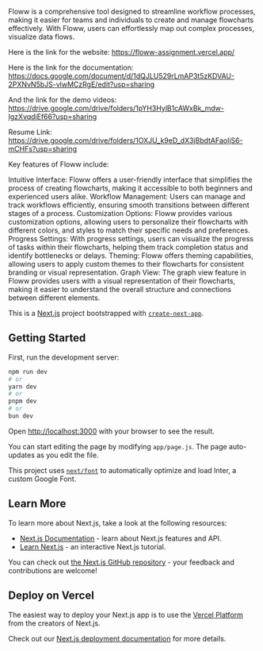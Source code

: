 Floww is a comprehensive tool designed to streamline workflow processes, making it easier for teams and individuals to create and manage flowcharts effectively. With Floww, users can effortlessly map out complex processes, visualize data flows.

Here is the link for the website: 
https://floww-assignment.vercel.app/

Here is the link for the documentation: 
https://docs.google.com/document/d/1dQJLU529rLmAP3t5zKDVAU-2PXNvN5bJS-vlwMCzRgE/edit?usp=sharing

And the link for the demo videos:
https://drive.google.com/drive/folders/1pYH3HylB1cAWxBk_mdw-IgzXvqdjEf66?usp=sharing

Resume Link:
https://drive.google.com/drive/folders/1OXJU_k9eD_dX3jBbdtAFaoIjS6-mCHFs?usp=sharing

Key features of Floww include:

Intuitive Interface: Floww offers a user-friendly interface that simplifies the process of creating flowcharts, making it accessible to both beginners and experienced users alike. Workflow Management: Users can manage and track workflows efficiently, ensuring smooth transitions between different stages of a process. Customization Options: Floww provides various customization options, allowing users to personalize their flowcharts with different colors, and styles to match their specific needs and preferences. Progress Settings: With progress settings, users can visualize the progress of tasks within their flowcharts, helping them track completion status and identify bottlenecks or delays. Theming: Floww offers theming capabilities, allowing users to apply custom themes to their flowcharts for consistent branding or visual representation. Graph View: The graph view feature in Floww provides users with a visual representation of their flowcharts, making it easier to understand the overall structure and connections between different elements.


This is a [Next.js](https://nextjs.org/) project bootstrapped with [`create-next-app`](https://github.com/vercel/next.js/tree/canary/packages/create-next-app).

## Getting Started

First, run the development server:

```bash
npm run dev
# or
yarn dev
# or
pnpm dev
# or
bun dev
```

Open [http://localhost:3000](http://localhost:3000) with your browser to see the result.

You can start editing the page by modifying `app/page.js`. The page auto-updates as you edit the file.

This project uses [`next/font`](https://nextjs.org/docs/basic-features/font-optimization) to automatically optimize and load Inter, a custom Google Font.

## Learn More

To learn more about Next.js, take a look at the following resources:

- [Next.js Documentation](https://nextjs.org/docs) - learn about Next.js features and API.
- [Learn Next.js](https://nextjs.org/learn) - an interactive Next.js tutorial.

You can check out [the Next.js GitHub repository](https://github.com/vercel/next.js/) - your feedback and contributions are welcome!

## Deploy on Vercel

The easiest way to deploy your Next.js app is to use the [Vercel Platform](https://vercel.com/new?utm_medium=default-template&filter=next.js&utm_source=create-next-app&utm_campaign=create-next-app-readme) from the creators of Next.js.

Check out our [Next.js deployment documentation](https://nextjs.org/docs/deployment) for more details.
